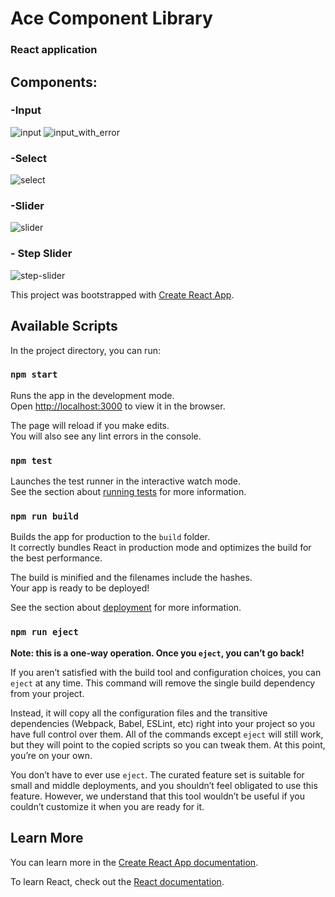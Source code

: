 # Ace Component Library

### React application

## Components:

### -Input

![input](https://user-images.githubusercontent.com/11331836/65875984-a8e2bd00-e388-11e9-9758-8c90b1d062a7.gif) ![input_with_error](https://user-images.githubusercontent.com/11331836/65876751-4985ac80-e38a-11e9-874b-7110e4e01dbe.JPG)

### -Select

![select](https://user-images.githubusercontent.com/11331836/65965995-cdf62f00-e45f-11e9-93d3-a41d92acc8c7.gif)

### -Slider

![slider](https://user-images.githubusercontent.com/11331836/65688752-edf6ae80-e06b-11e9-87f4-c37498f67a64.gif)

### - Step Slider

![step-slider](https://user-images.githubusercontent.com/11331836/65676305-f214d300-e04f-11e9-962d-43da4edabd86.gif)

This project was bootstrapped with [Create React App](https://github.com/facebook/create-react-app).

## Available Scripts

In the project directory, you can run:

### `npm start`

Runs the app in the development mode.<br>
Open [http://localhost:3000](http://localhost:3000) to view it in the browser.

The page will reload if you make edits.<br>
You will also see any lint errors in the console.

### `npm test`

Launches the test runner in the interactive watch mode.<br>
See the section about [running tests](https://facebook.github.io/create-react-app/docs/running-tests) for more information.

### `npm run build`

Builds the app for production to the `build` folder.<br>
It correctly bundles React in production mode and optimizes the build for the best performance.

The build is minified and the filenames include the hashes.<br>
Your app is ready to be deployed!

See the section about [deployment](https://facebook.github.io/create-react-app/docs/deployment) for more information.

### `npm run eject`

**Note: this is a one-way operation. Once you `eject`, you can’t go back!**

If you aren’t satisfied with the build tool and configuration choices, you can `eject` at any time. This command will remove the single build dependency from your project.

Instead, it will copy all the configuration files and the transitive dependencies (Webpack, Babel, ESLint, etc) right into your project so you have full control over them. All of the commands except `eject` will still work, but they will point to the copied scripts so you can tweak them. At this point, you’re on your own.

You don’t have to ever use `eject`. The curated feature set is suitable for small and middle deployments, and you shouldn’t feel obligated to use this feature. However, we understand that this tool wouldn’t be useful if you couldn’t customize it when you are ready for it.

## Learn More

You can learn more in the [Create React App documentation](https://facebook.github.io/create-react-app/docs/getting-started).

To learn React, check out the [React documentation](https://reactjs.org/).
